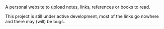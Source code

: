 A personal website to upload notes, links, references or books to read.


This project is still under active development, most of the links go nowhere and there may (will) be bugs.
